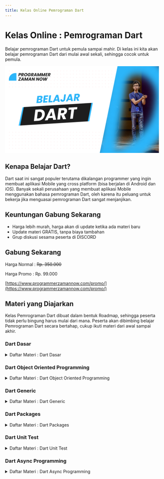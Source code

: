 ```yaml
---
title: Kelas Online Pemrograman Dart
---
```


# Kelas Online : Pemrograman Dart 

Belajar pemrograman Dart untuk pemula sampai mahir. Di kelas ini kita akan belajar pemrograman Dart 
dari mulai awal sekali, sehingga cocok untuk pemula. 

![Dart](/img/kelas-online/big/dart.jpg)

## Kenapa Belajar Dart?

Dart saat ini sangat populer terutama dikalangan programmer yang ingin membuat aplikasi Mobile yang 
cross platform (bisa berjalan di Android dan iOS). Banyak sekali perusahaan yang membuat aplikasi Mobile
menggunakan bahasa pemrograman Dart, oleh karena itu peluang untuk bekerja jika menguasai pemrograman Dart
sangat menjanjikan.

## Keuntungan Gabung Sekarang

- Harga lebih murah, harga akan di update ketika ada materi baru
- Update materi GRATIS, tanpa biaya tambahan
- Grup diskusi sesama peserta di DISCORD

## Gabung Sekarang

Harga Normal : ~~Rp. 350.000~~

Harga Promo : Rp. 99.000

[https://www.programmerzamannow.com/promo/](https://www.programmerzamannow.com/promo/)

## Materi yang Diajarkan

Kelas Pemrograman Dart dibuat dalam bentuk Roadmap, sehingga peserta tidak perlu bingung harus mulai dari mana.
Peserta akan dibimbing belajar Pemrograman Dart secara bertahap, cukup ikuti materi dari awal sampai akhir.

### Dart Dasar

<details>
<summary>Daftar Materi : Dart Dasar</summary>

```text
00:00:00 - Pendahuluan
00:01:27 - Pengenalan Dart
00:06:22 - Dart SDK
00:12:42 - Membuat Project
00:16:30 - Program Hello World
00:23:06 - Variable
00:41:40 - Komentar
00:45:03 - Number
00:48:38 - Boolean
00:50:23 - String
01:00:23 - Dynamic
01:02:41 - Konversi Tipe Data
01:09:04 - Operator Aritmatika
01:12:13 - Operator Perbandingan
01:14:35 - Operator Penugasan
01:19:26 - Operator Logika
01:25:51 - Operator Type Test
01:30:25 - List
01:44:16 - Set
01:50:22 - Map
01:57:29 - Symbol
01:59:48 - If Else
02:06:30 - Switch Case
02:10:05 - Null
02:13:50 - Ternary Operator
02:17:03 - Null Safety
02:32:21 - For Loop
02:39:21 - While Loop
02:40:55 - Do While Loop
02:43:44 - Break dan Continue
02:48:37 - For In
02:52:14 - Function
02:55:59 - Function Parameter
02:59:48 - Optional Parameter
03:04:41 - Named Parameter
03:11:23 - Function Return Value
03:17:17 - Function Short Expression
03:20:14 - Inner Function
03:23:04 - Main Function
03:27:03 - Higher Order Function
03:34:04 - Anonymous Function
03:41:22 - Scope
03:44:45 - Closure
03:48:11 - Recursive Function
03:57:58 - Materi Selanjutnya
```

</details>

### Dart Object Oriented Programming

<details>
<summary>Daftar Materi : Dart Object Oriented Programming</summary>

```text
00:00:00 - Pendahuluan
00:01:42 - Pengenalan Dart OOP
00:07:40 - Membuat Project
00:08:52 - Class
00:10:37 - Object
00:13:57 - Field
00:20:49 - Method
00:27:09 - Method Expression Body
00:31:43 - Extension Method
00:35:41 - Operator
00:42:52 - Constructor
00:49:36 - Variable Shadowing
00:52:46 - This Keyword
00:55:40 - Initializing Format Parameter
00:58:29 - Named Parameter
01:03:46 - Redirecting Constructor
01:09:52 - Initializer List
01:15:08 - Constant Constructor
01:20:28 - Factory Constructor
01:26:03 - Cascade Notation
01:32:01 - Inheritance
01:38:23 - Method Overriding
01:41:55 - Field Overriding
01:45:40 - Super Keyword
01:49:41 - Super Constructor
01:54:54 - Object Class
01:58:50 - Polymorphism
02:05:21 - Type Check dan Casts
02:09:52 - Import
02:15:02 - Abstract Class
02:18:53 - Abstract Method
02:23:21 - Access Modifier
02:27:36 - Getter dan Setter
02:38:30 - Interface
02:45:50 - Multiple Interface Inheritance
02:48:30 - Mixin
02:56:57 - ToString Method
03:00:40 - Equals Operator
03:06:55 - HashCode Getter
03:12:59 - No Such Method
03:26:42 - Callable Class
03:30:33 - Typedef
03:37:16 - Static
03:43:42 - Enum
03:47:40 - Exception
04:08:17 - Error
04:11:16 - Metadata
04:18:07 - Materi Selanjutnya
```

</details>

### Dart Generic

<details>
<summary>Daftar Materi : Dart Generic</summary>

```text
00:00:00 - Pendahuluan
00:01:50 - Pengenalan Generic
00:07:01 - Membuat Project
00:08:04 - Generic Class
00:19:42 - Generic Function
00:26:42 - Bounded Type Parameter
00:32:00 - Dynamic
00:35:48 - Covariant
00:40:16 - Type Checking
00:44:54 - Materi Selanjutnya
```

</details>

### Dart Packages

<details>
<summary>Daftar Materi : Dart Packages</summary>

```text
Segera Hadir, GRATIS untuk yang sudah gabung
```

</details>

### Dart Unit Test

<details>
<summary>Daftar Materi : Dart Unit Test</summary>

```text
Segera Hadir, GRATIS untuk yang sudah gabung
```

</details>

### Dart Async Programming

<details>
<summary>Daftar Materi : Dart Async Programming</summary>

```text
Segera Hadir, GRATIS untuk yang sudah gabung
```

</details>
